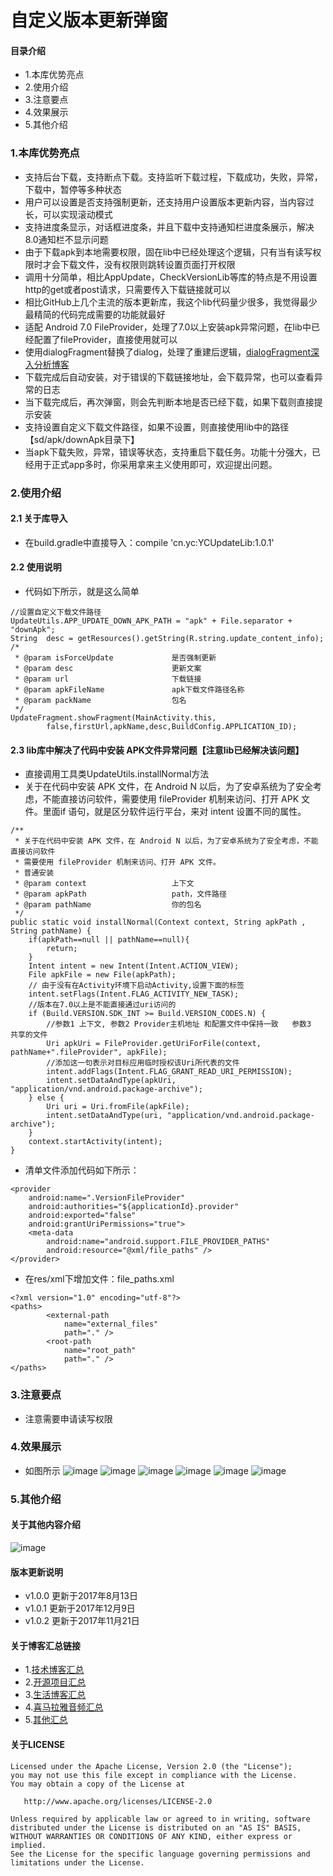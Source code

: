 # 自定义版本更新弹窗
#### 目录介绍
- 1.本库优势亮点
- 2.使用介绍
- 3.注意要点
- 4.效果展示
- 5.其他介绍


### 1.本库优势亮点
- 支持后台下载，支持断点下载。支持监听下载过程，下载成功，失败，异常，下载中，暂停等多种状态
- 用户可以设置是否支持强制更新，还支持用户设置版本更新内容，当内容过长，可以实现滚动模式
- 支持进度条显示，对话框进度条，并且下载中支持通知栏进度条展示，解决8.0通知栏不显示问题
- 由于下载apk到本地需要权限，固在lib中已经处理这个逻辑，只有当有读写权限时才会下载文件，没有权限则跳转设置页面打开权限
- 调用十分简单，相比AppUpdate，CheckVersionLib等库的特点是不用设置http的get或者post请求，只需要传入下载链接就可以
- 相比GitHub上几个主流的版本更新库，我这个lib代码量少很多，我觉得最少最精简的代码完成需要的功能就最好
- 适配 Android 7.0 FileProvider，处理了7.0以上安装apk异常问题，在lib中已经配置了fileProvider，直接使用就可以
- 使用dialogFragment替换了dialog，处理了重建后逻辑，[dialogFragment深入分析博客](https://www.jianshu.com/p/e4b213a07415)
- 下载完成后自动安装，对于错误的下载链接地址，会下载异常，也可以查看异常的日志
- 当下载完成后，再次弹窗，则会先判断本地是否已经下载，如果下载则直接提示安装
- 支持设置自定义下载文件路径，如果不设置，则直接使用lib中的路径【sd/apk/downApk目录下】
- 当apk下载失败，异常，错误等状态，支持重启下载任务。功能十分强大，已经用于正式app多时，你采用拿来主义使用即可，欢迎提出问题。


### 2.使用介绍
#### 2.1 关于库导入
- 在build.gradle中直接导入：compile 'cn.yc:YCUpdateLib:1.0.1'


#### 2.2 使用说明
- 代码如下所示，就是这么简单
```
//设置自定义下载文件路径
UpdateUtils.APP_UPDATE_DOWN_APK_PATH = "apk" + File.separator + "downApk";
String  desc = getResources().getString(R.string.update_content_info);
/*
 * @param isForceUpdate             是否强制更新
 * @param desc                      更新文案
 * @param url                       下载链接
 * @param apkFileName               apk下载文件路径名称
 * @param packName                  包名
 */
UpdateFragment.showFragment(MainActivity.this,
        false,firstUrl,apkName,desc,BuildConfig.APPLICATION_ID);
```

#### 2.3 lib库中解决了代码中安装 APK文件异常问题【注意lib已经解决该问题】
- 直接调用工具类UpdateUtils.installNormal方法
- 关于在代码中安装 APK 文件，在 Android N 以后，为了安卓系统为了安全考虑，不能直接访问软件，需要使用 fileProvider 机制来访问、打开 APK 文件。里面if 语句，就是区分软件运行平台，来对 intent 设置不同的属性。

```
/**
 * 关于在代码中安装 APK 文件，在 Android N 以后，为了安卓系统为了安全考虑，不能直接访问软件
 * 需要使用 fileProvider 机制来访问、打开 APK 文件。
 * 普通安装
 * @param context                   上下文
 * @param apkPath                   path，文件路径
 * @param pathName                  你的包名
 */
public static void installNormal(Context context, String apkPath , String pathName) {
    if(apkPath==null || pathName==null){
        return;
    }
    Intent intent = new Intent(Intent.ACTION_VIEW);
    File apkFile = new File(apkPath);
    // 由于没有在Activity环境下启动Activity,设置下面的标签
    intent.setFlags(Intent.FLAG_ACTIVITY_NEW_TASK);
    //版本在7.0以上是不能直接通过uri访问的
    if (Build.VERSION.SDK_INT >= Build.VERSION_CODES.N) {
        //参数1 上下文, 参数2 Provider主机地址 和配置文件中保持一致   参数3  共享的文件
        Uri apkUri = FileProvider.getUriForFile(context, pathName+".fileProvider", apkFile);
        //添加这一句表示对目标应用临时授权该Uri所代表的文件
        intent.addFlags(Intent.FLAG_GRANT_READ_URI_PERMISSION);
        intent.setDataAndType(apkUri, "application/vnd.android.package-archive");
    } else {
        Uri uri = Uri.fromFile(apkFile);
        intent.setDataAndType(uri, "application/vnd.android.package-archive");
    }
    context.startActivity(intent);
}
```

- 清单文件添加代码如下所示：

```
<provider
    android:name=".VersionFileProvider"
    android:authorities="${applicationId}.provider"
    android:exported="false"
    android:grantUriPermissions="true">
    <meta-data
        android:name="android.support.FILE_PROVIDER_PATHS"
        android:resource="@xml/file_paths" />
</provider>
```

- 在res/xml下增加文件：file_paths.xml

```
<?xml version="1.0" encoding="utf-8"?>
<paths>
        <external-path
            name="external_files"
            path="." />
        <root-path
            name="root_path"
            path="." />
</paths>
```


### 3.注意要点
- 注意需要申请读写权限



### 4.效果展示
- 如图所示
![image](https://upload-images.jianshu.io/upload_images/4432347-e1d32a7fd02832f0.png?imageMogr2/auto-orient/strip%7CimageView2/2/w/1240)
![image](https://upload-images.jianshu.io/upload_images/4432347-1879cbf17fbe05fd.jpg?imageMogr2/auto-orient/strip%7CimageView2/2/w/1240)
![image](https://upload-images.jianshu.io/upload_images/4432347-3ea6614052d7e54f.jpg?imageMogr2/auto-orient/strip%7CimageView2/2/w/1240)
![image](https://upload-images.jianshu.io/upload_images/4432347-5ac2ce1fbc538880.png?imageMogr2/auto-orient/strip%7CimageView2/2/w/1240)
![image](https://upload-images.jianshu.io/upload_images/4432347-06b8bed3d839ae0f.png?imageMogr2/auto-orient/strip%7CimageView2/2/w/1240)
![image](https://upload-images.jianshu.io/upload_images/4432347-6ddebd88af2947b8.jpg?imageMogr2/auto-orient/strip%7CimageView2/2/w/1240)



### 5.其他介绍
#### 关于其他内容介绍
![image](https://upload-images.jianshu.io/upload_images/4432347-7100c8e5a455c3ee.jpg?imageMogr2/auto-orient/strip%7CimageView2/2/w/1240)


#### 版本更新说明
- v1.0.0 更新于2017年8月13日
- v1.0.1 更新于2017年12月9日
- v1.0.2 更新于2017年11月21日


#### 关于博客汇总链接
- 1.[技术博客汇总](https://www.jianshu.com/p/614cb839182c)
- 2.[开源项目汇总](https://blog.csdn.net/m0_37700275/article/details/80863574)
- 3.[生活博客汇总](https://blog.csdn.net/m0_37700275/article/details/79832978)
- 4.[喜马拉雅音频汇总](https://www.jianshu.com/p/f665de16d1eb)
- 5.[其他汇总](https://www.jianshu.com/p/53017c3fc75d)




#### 关于LICENSE
```
Licensed under the Apache License, Version 2.0 (the "License");
you may not use this file except in compliance with the License.
You may obtain a copy of the License at

   http://www.apache.org/licenses/LICENSE-2.0

Unless required by applicable law or agreed to in writing, software
distributed under the License is distributed on an "AS IS" BASIS,
WITHOUT WARRANTIES OR CONDITIONS OF ANY KIND, either express or implied.
See the License for the specific language governing permissions and
limitations under the License.
```

